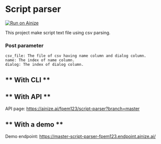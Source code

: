 # Script parser

[![Run on Ainize](https://ainize.ai/images/run_on_ainize_button.svg)](https://ainize.web.app/redirect?git_repo=https://github.com/fpem123/script-parser)

This project make script text file using csv parsing.

### Post parameter
    csv_file: The file of csv having name column and dialog column.
    name: The index of name column.
    dialog: The index of dialog column.

## ** With CLI **

## ** With API **
 API page: https://ainize.ai/fpem123/script-parser?branch=master

## ** With a demo **
 Demo endpoint: https://master-script-parser-fpem123.endpoint.ainize.ai/
